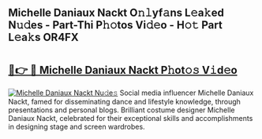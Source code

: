 ## Michelle Daniaux Nackt O𝚗𝚕yf𝚊ns L𝚎a𝚔ed N𝚞𝚍es - Part-Thi P𝚑𝚘tos Vi𝚍𝚎o - H𝚘𝚝 Part L𝚎a𝚔s OR4FX

# <h2><a href="http://kf6kev.oniu.top/?m=Michelle+Daniaux+Nackt">🔗👉 🔴 Michelle Daniaux Nackt P𝚑ot𝚘𝚜 V𝚒d𝚎o</a></h2>

[![Michelle Daniaux Nackt Nu𝚍e𝚜](https://i.imgur.com/0qMVB7G.gif)](http://kf6kev.oniu.top/?m=Michelle+Daniaux+Nackt)
Social media influencer Michelle Daniaux Nackt, famed for disseminating dance and lifestyle knowledge, through presentations and personal blogs. Brilliant costume designer Michelle Daniaux Nackt, celebrated for their exceptional skills and accomplishments in designing stage and screen wardrobes.  
